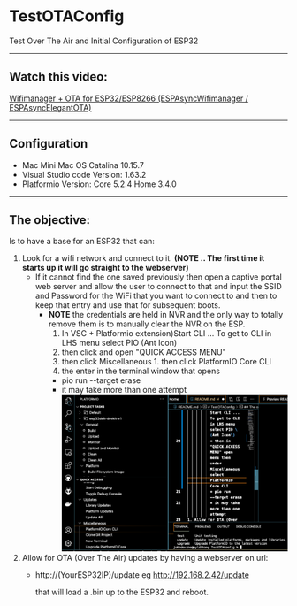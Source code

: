 # TestOTAConfig
 Test Over The Air and Initial Configuration of ESP32
___
 ## Watch this video:
 [Wifimanager + OTA for ESP32/ESP8266 \(ESPAsyncWifimanager \/ ESPAsyncElegantOTA\)](
 https://www.youtube.com/watch?v=UlRLTvl4DRc "A great site too")
___
## Configuration
* Mac Mini Mac OS Catalina 10.15.7 
* Visual Studio code Version: 1.63.2
* Platformio Version: Core 5.2.4  Home 3.4.0
___
## The objective:
 Is to have a base for an ESP32 that can:
1. Look for a wifi network and connect to it. 
__\(NOTE .. The first time   it starts up it will go straight to the webserver\)__
    * If it cannot find the one saved previously then open a captive portal web server and allow the user to connect to that and input the SSID and Password for the WiFi that you want to connect to and then to keep that entry and use that for subsequent boots.
        * __NOTE__ the credentials are held in NVR and the only way to totally remove them is to manually clear the NVR on the ESP.
          1. In VSC + Platformio extension\)Start CLI ... To get to CLI in LHS menu select PIO \(Ant Icon\)
          1. then click and open "QUICK ACCESS MENU" 
          1. then click Miscellaneous 1. then click PlatformIO Core CLI
          3. the enter in the terminal window that opens 
          * pio run --target erase
          * it may take more than one attempt
![See Here](images/img01.png)
1. Allow for OTA (Over The Air) updates by having a webserver on url:
   * http:\/\/(YourESP32IP)\/update 
     eg 
     http://192.168.2.42/update
     
     that will load a .bin up to the ESP32 and reboot.

